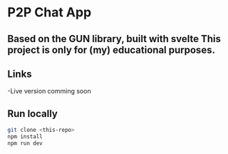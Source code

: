 P2P Chat App
=======
Based on the GUN library, built with svelte
This project is only for (my) educational purposes.
---
## Links
  -Live version comming soon

## Run locally

```bash
git clone <this-repo>
npm install
npm run dev
